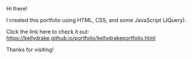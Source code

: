 Hi there!

I created this portfolio using HTML, CSS, and some JavaScript (JQuery).

Click the link here to check it out: https://kellydrake.github.io/portfolio/kellydrakeportfolio.html


Thanks for visiting! 
